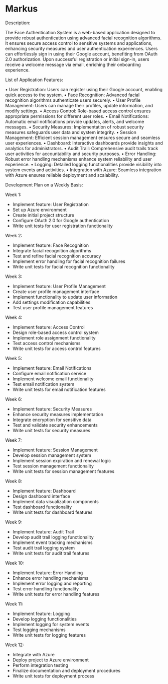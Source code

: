 # Markus
Description:

The Face Authentication System is a web-based application designed to provide robust authentication using advanced facial recognition algorithms. It ensures secure access control to sensitive systems and applications, enhancing security measures and user authentication experiences. Users can effortlessly sign in using their Google account, benefiting from OAuth 2.0 authorization. Upon successful registration or initial sign-in, users receive a welcome message via email, enriching their onboarding experience.

List of Application Features:

• User Registration: Users can register using their Google account, enabling quick access to the system.
• Face Recognition: Advanced facial recognition algorithms authenticate users securely.
• User Profile Management: Users can manage their profiles, update information, and modify settings.
• Access Control: Role-based access control ensures appropriate permissions for different user roles.
• Email Notifications: Automatic email notifications provide updates, alerts, and welcome messages.
• Security Measures: Implementation of robust security measures safeguards user data and system integrity.
• Session Management: Efficient session management ensures secure and seamless user experiences.
• Dashboard: Interactive dashboards provide insights and analytics for administrators.
• Audit Trail: Comprehensive audit trails track user activities for accountability and security purposes.
• Error Handling: Robust error handling mechanisms enhance system reliability and user experience.
• Logging: Detailed logging functionalities provide visibility into system events and activities.
• Integration with Azure: Seamless integration with Azure ensures reliable deployment and scalability.

Development Plan on a Weekly Basis:

Week 1:
- Implement feature: User Registration
- Set up Azure environment
- Create initial project structure
- Configure OAuth 2.0 for Google authentication
- Write unit tests for user registration functionality

Week 2:
- Implement feature: Face Recognition
- Integrate facial recognition algorithms
- Test and refine facial recognition accuracy
- Implement error handling for facial recognition failures
- Write unit tests for facial recognition functionality

Week 3:
- Implement feature: User Profile Management
- Create user profile management interface
- Implement functionality to update user information
- Add settings modification capabilities
- Test user profile management features

Week 4:
- Implement feature: Access Control
- Design role-based access control system
- Implement role assignment functionality
- Test access control mechanisms
- Write unit tests for access control features

Week 5:
- Implement feature: Email Notifications
- Configure email notification service
- Implement welcome email functionality
- Test email notification system
- Write unit tests for email notification features

Week 6:
- Implement feature: Security Measures
- Enhance security measures implementation
- Integrate encryption for sensitive data
- Test and validate security enhancements
- Write unit tests for security measures

Week 7:
- Implement feature: Session Management
- Develop session management system
- Implement session expiration and renewal logic
- Test session management functionality
- Write unit tests for session management features

Week 8:
- Implement feature: Dashboard
- Design dashboard interface
- Implement data visualization components
- Test dashboard functionality
- Write unit tests for dashboard features

Week 9:

- Implement feature: Audit Trail
- Develop audit trail logging functionality
- Implement event tracking mechanisms
- Test audit trail logging system
- Write unit tests for audit trail features

Week 10:
- Implement feature: Error Handling
- Enhance error handling mechanisms
- Implement error logging and reporting
- Test error handling functionality
- Write unit tests for error handling features

Week 11:
- Implement feature: Logging
- Develop logging functionalities
- Implement logging for system events
- Test logging mechanisms
- Write unit tests for logging features

Week 12:

- Integrate with Azure
- Deploy project to Azure environment
- Perform integration testing
- Finalize documentation and deployment procedures
- Write unit tests for deployment process
